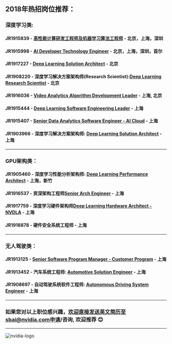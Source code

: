 ## 2018年热招岗位推荐：

### 深度学习类:
#### JR1915839 - [高性能计算研发工程师及机器学习算法工程师](/Machine-Learning-Solution-Engineer.md) - 北京，上海，深圳 
#### JR1915998 - [AI Developer Technology Engineer](/AI_Developer_Technology_Engineer.md) - 北京，上海，深圳，首尔
#### JR1917227 - [Deep Learning Solution Architect](/HPC-Solution-Architect.md) - 北京
#### JR1908220 - 深度学习解决方案架构师(Research Scientist):[Deep Learning Research Scientist](/深度学习解决方案架构师(Research).md) - 北京
#### JR1916036 - [Video Analytics Algorithm Development Leader](/Video_Analytics_Algorithm_Development_Leader.md) - 上海, 北京
#### JR1915444 - [Deep Learning Software Engineering Leader](/Deep_Learning_Software_Engineering_Leader.md) - 上海
#### JR1915407 - [Senior Data Analytics Software Engineer - AI Cloud](/Senior_Data_Analytics_Software_Engineer.md) - 上海
#### JR1903966 - 深度学习解决方案架构师: [Deep Learning Solution Architect](/Deep-Learning-Solution-Architect.md) - 上海
----
### GPU架构类：
#### JR1905460 - 深度学习性能分析架构师: [Deep Learning Performance Architect](/Deep_Learning_Performance_Architect.md) - 上海，新竹
#### JR1916537 - 资深架构工程师[Senior Arch Engineer](/Senior-Arch-Engineer.md) - 上海
#### JR1917759 - 深度学习硬件架构师[Deep Learning Hardware Architect - NVDLA](/Deep-Learning-HW-Architect.md) - 上海
#### JR1918878 - 硬件安全系统工程师[]() - 上海
----
### 无人驾驶类：
#### JR1913125 - [Senior Software Program Manager - Customer Program](Senior_Software_Program_Manager_Customer_Program.md) - 上海
#### JR1913452 - 汽车系统工程师: [Automotive Solution Engineer](/Automotive_Solution_Engineer.md) - 上海
#### JR1908697 - 自动驾驶系统软件工程师: [Autonomous Driving System Engineer](/Autonomous-Driving-System-Engineer.md) - 上海

----
### 如果您对以上职位感兴趣，欢迎直接发送英文简历至sbai@nvidia.com申请/咨询, 欢迎推荐 :blush:
----
![nvidia-logo](https://blogs.nvidia.com/wp-content/uploads/2018/04/23-deepcore-orbit-star.jpg)

